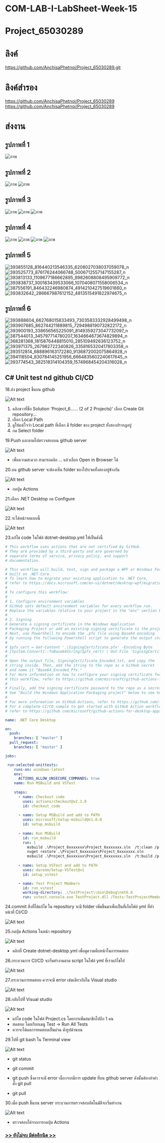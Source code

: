 # COM-LAB-I-LabSheet-Week-15
# Project_65030289
# ลิงค์
https://github.com/AnchisaPhetnoi/Project_65030289.git
# ลิงค์สำรอง
https://github.com/AnchisaPhetnoi/Project_65030289
https://github.com/AnchisaPhetnoi/Project_65030289
# ส่งงาน 
## รูปภาพที่ 1
![ภาพ](https://github.com/AnchisaPhetnoi/Project_65030289/assets/144197034/1cca0d14-2651-42cd-971e-68de8b86916b)

## รูปภาพที่ 2
![ภาพ](https://github.com/AnchisaPhetnoi/Project_65030289/assets/144197034/132ca634-a42b-4a1b-983e-6e660ab2b284)
![ภาพ](https://github.com/AnchisaPhetnoi/Project_65030289/assets/144197034/b07215e8-ccf5-4da4-b286-86739be68809)

## รูปภาพที่ 3
![ภาพ](https://github.com/AnchisaPhetnoi/Project_65030289/assets/144197034/43ff1324-8ea5-4a27-a386-eceedea55366)
![ภาพ](https://github.com/AnchisaPhetnoi/Project_65030289/assets/144197034/7bdd6374-0120-4eb3-a402-2702d47b095e)
![ภาพ](https://github.com/AnchisaPhetnoi/Project_65030289/assets/144197034/d36c1eea-da3a-49d9-aa7b-46b4ecad35a5)
## รูปภาพที่ 4
![ภาพ](https://github.com/AnchisaPhetnoi/Project_65030289/assets/144197034/b8d483b9-8f16-4b48-8bcf-70628c393425)
![ภาพ](https://github.com/AnchisaPhetnoi/Project_65030289/assets/144197034/8c7c4fd5-0526-499b-8e1e-c8b554b5ffd9)
![ภาพ](https://github.com/AnchisaPhetnoi/Project_65030289/assets/144197034/3ba0d31a-bec8-4cc7-a076-d73330371f5d)
![ภาพ](https://github.com/AnchisaPhetnoi/Project_65030289/assets/144197034/203c0076-d931-4fd0-9b24-f020cbd10ed8)
## รูปภาพที่ 5
![393855128_816440213546335_6208027038037059078_n](https://github.com/AnchisaPhetnoi/Project_65030289/assets/144197034/0d0fd7e8-6f7d-4ca6-a125-025bb1c8d2f7)
![393525773_876176244066748_5006712557147155287_n](https://github.com/AnchisaPhetnoi/Project_65030289/assets/144197034/fb970368-4073-48ee-aee3-a4ea5b71bf3a)
![393813133_1109677186662895_8982608808495909772_n](https://github.com/AnchisaPhetnoi/Project_65030289/assets/144197034/844da45d-f6a7-4e13-b7d5-2bc35cbeefc8)
![393838737_300183439533066_1070408071558006534_n](https://github.com/AnchisaPhetnoi/Project_65030289/assets/144197034/e6615aec-c618-4219-87d9-6334eb8ab9f8)
![387556191_846432246980874_4914210427519601860_n](https://github.com/AnchisaPhetnoi/Project_65030289/assets/144197034/8cb626fd-f321-4692-8ec4-086b13a06233)
![393832642_286667987612152_4813515491822974675_n](https://github.com/AnchisaPhetnoi/Project_65030289/assets/144197034/6e8ca765-cbed-4e05-8545-e624cec49971)
## รูปภาพที่ 6
![393888604_662768015833493_7303583332928499498_n](https://github.com/AnchisaPhetnoi/Project_65030289/assets/144197034/6b122271-f8df-460d-b663-5d884082a7e2)
![393907685_862744211889815_7294988190732822172_n](https://github.com/AnchisaPhetnoi/Project_65030289/assets/144197034/2716a46b-e3f9-45d5-9c5b-d00aaa105530)
![393900193_338656565225091_8149359273047732097_n](https://github.com/AnchisaPhetnoi/Project_65030289/assets/144197034/9bfa2964-6c30-4686-a6c8-259d937c9625)
![387544013_345797714780207_1634664673674829894_n](https://github.com/AnchisaPhetnoi/Project_65030289/assets/144197034/0572eaa9-4292-41b9-9ca8-eb6f89b007e3)
![368281368_1815876448815010_285109492636123752_n](https://github.com/AnchisaPhetnoi/Project_65030289/assets/144197034/5d5588d5-cacc-4bd3-9690-1e4afaf306af)
![393971375_267982722340826_3358165320417803358_n](https://github.com/AnchisaPhetnoi/Project_65030289/assets/144197034/c5974254-c80b-416f-befd-1dc6224fe736)
![393512814_688896163172280_9136872002075864928_n](https://github.com/AnchisaPhetnoi/Project_65030289/assets/144197034/0651c1f7-0d70-45b2-b385-91a968c97c8a)
![394118504_830784145251956_6664835602240617645_n](https://github.com/AnchisaPhetnoi/Project_65030289/assets/144197034/6adc3f84-6d68-4e9f-a825-b6df0a074e2a)
![393774543_382518314104359_1574968454204316028_n](https://github.com/AnchisaPhetnoi/Project_65030289/assets/144197034/d0d7b230-06fb-493a-a3b5-12c916a59b96)

##  C# Unit test nd github CI/CD

18.ส่ง project ขึ้นบน  github

![Alt text](./Pictures/Picture-18.png)

1. คลิกขวาที่ชื่อ  Solution 'Project_6...... (2 of 2 Projects)' เลือก Create Git repository...
2. เลือก Local Path
3. ดูให้แน่ใจว่า Local path ที่เลือก มี folder ของ project ทั้งสองปรากฏอยู่
4. กด Select folder

19.Push และตามไปตรวจสอบบน github server 

![Alt text](./Pictures/Picture-19.png)

- เพื่อความสะดวก สามารถคลิก ... แล้วเลือก Open in Browser ได้

20.บน github server จะต้องเห็น folder ของโปรเจคทั้งสองอยู่ข้างกัน

![Alt text](./Pictures/Picture-20.png)

- กดปุ่ม  Actions

21.เลือก .NET Desktop กด Configure

![Alt text](./Pictures/Picture-21.png)

22.จะได้หน้าจอแบบนี้

![Alt text](./Pictures/Picture-22.png)

23.แก้ไข code ในไฟล์ dotnet-desktop.yml ให่้เป็นดังนี้

```yml
# This workflow uses actions that are not certified by GitHub.
# They are provided by a third-party and are governed by
# separate terms of service, privacy policy, and support
# documentation.

# This workflow will build, test, sign and package a WPF or Windows Forms desktop application
# built on .NET Core.
# To learn how to migrate your existing application to .NET Core,
# refer to https://docs.microsoft.com/en-us/dotnet/desktop-wpf/migration/convert-project-from-net-framework
#
# To configure this workflow:
#
# 1. Configure environment variables
# GitHub sets default environment variables for every workflow run.
# Replace the variables relative to your project in the "env" section below.
#
# 2. Signing
# Generate a signing certificate in the Windows Application
# Packaging Project or add an existing signing certificate to the project.
# Next, use PowerShell to encode the .pfx file using Base64 encoding
# by running the following Powershell script to generate the output string:
#
# $pfx_cert = Get-Content '.\SigningCertificate.pfx' -Encoding Byte
# [System.Convert]::ToBase64String($pfx_cert) | Out-File 'SigningCertificate_Encoded.txt'
#
# Open the output file, SigningCertificate_Encoded.txt, and copy the
# string inside. Then, add the string to the repo as a GitHub secret
# and name it "Base64_Encoded_Pfx."
# For more information on how to configure your signing certificate for
# this workflow, refer to https://github.com/microsoft/github-actions-for-desktop-apps#signing
#
# Finally, add the signing certificate password to the repo as a secret and name it "Pfx_Key".
# See "Build the Windows Application Packaging project" below to see how the secret is used.
#
# For more information on GitHub Actions, refer to https://github.com/features/actions
# For a complete CI/CD sample to get started with GitHub Action workflows for Desktop Applications,
# refer to https://github.com/microsoft/github-actions-for-desktop-apps

name: .NET Core Desktop

on:
  push:
    branches: [ "master" ]
  pull_request:
    branches: [ "master" ]

jobs:

 run-selected-unittests:
    runs-on: windows-latest
    env:
      ACTIONS_ALLOW_UNSECURE_COMMANDS: true
    name: Run MSBuild and VSTest
    
    steps:
      - name: Checkout code
        uses: actions/checkout@v2.1.0
        id: checkout_code
            
      - name: Setup MSBuild and add to PATH
        uses: microsoft/setup-msbuild@v1.0.0
        id: setup_msbuild
              
      - name: Run MSBuild
        id: run_msbuild
        run: |
          msbuild .\Project_6xxxxxxx\Project_6xxxxxxx.sln  /t:clean /p:Configuration=Debug
          nuget restore .\Project_6xxxxxxx\Project_6xxxxxxx.sln
          msbuild .\Project_6xxxxxxx\Project_6xxxxxxx.sln  /t:build /p:Configuration=Debug
     
      - name: Setup VSTest and add to PATH
        uses: darenm/Setup-VSTest@v1
        id: setup_vstest

      - name: Test Project Members
        id: run_vstest
        working-directory: .\TestProject\\bin\Debug\net6.0
        run: vstest.console.exe TestProject.dll /Tests:TestProjectMembersCount
```

24.commit สิ่งที่ได้แก้ไข ใน repository จะมี folder เพิ่มขึ้นมาเพื่อเป็นที่เก็บไฟล์ yml ที่ทำหน้าที่ CI/CD 

![Alt text](./Pictures/Picture-23.png)

25.กดปุ่ม  Actions ในหน้า repository

![Alt text](./Pictures/Picture-24.png)

- คลิกที่ Create dotnet-desktop.yml เพื่อดูความคืบหน้าในการทดสอบ

26.กระบวนการ CI/CD จะเริ่มทำงานตาม script ในไฟล์ yml ที่เราแก้ไขไป

![Alt text](./Pictures/Picture-25.png)

27.กระบวนการทดสอบ ควรจะมี error เช่นเดียวกับใน Visual studio

![Alt text](./Pictures/Picture-26.png)

28.กลับไปที่่ Visual studio

![Alt text](./Pictures/Picture-27.png)

- แก้ไข code ในไฟล์ Project.cs โดยการเพิ่มสมาชิกไปอีก 1 คน
- ทดสอบ โดยเรียกเมนู Test -> Run All Tests
- ควรจะได้ผลการทดสอบเป็นผ่าน ดังรูปด้านบน

29.ไปที่ git bash ใน Terminal view

![Alt text](./Pictures/Picture-28.png)

- git status

- git commit

- git push ซึ่งควรจะมี error เนื่องจากมีการ update ที่บน github server ดังนั้นต้องทำคำสั่ง git pull

- git pull

30.เมื่อ push ขึ้นบน server กระบวนการตรวจสอบอัตโนมัติจะเริ่มทำงาน

![Alt text](./Pictures/Picture-29.png)

- ตรวจสอบได้จากการกดปุ่ม Actions

### [>> ยังไม่จบ มีต่ออีกนิด >>](./Labsheet-2.md)
